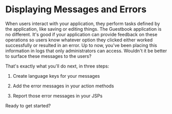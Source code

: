 # Displaying Messages and Errors

When users interact with your application, they perform tasks defined by the
application, like saving or editing things. The Guestbook application is no
different. It's good if your application can provide feedback on these
operations so users know whatever option they clicked either worked successfully
or resulted in an error. Up to now, you've been placing this information in logs
that only administrators can access. Wouldn't it be better to surface these
messages to the users? 

<!-- add screenshot here --> 

That's exactly what you'll do next, in three steps: 

1.  Create language keys for your messages

2.  Add the error messages in your action methods

3.  Report those error messages in your JSPs

Ready to get started? 

